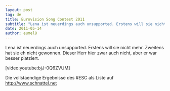 ```yaml
---
layout: post
tag: de
title: Eurovision Song Contest 2011
subtitle: "Lena ist neuerdings auch unsupported. Erstens will sie nicht mehr. Zweitens hat sie eh nicht gewonnen. Dieser Herr hier zwar auch nicht, aber er war besser platziert. Die vollstaendige Ergebnisse des #ESC als Liste auf http://www.schnattel.net"
date: 2011-05-14
author: eumel8
---
```


Lena ist neuerdings auch unsupported. Erstens will sie nicht mehr. Zweitens hat sie eh nicht gewonnen. Dieser Herr hier zwar auch nicht, aber er war besser platziert. 


[video:youtube:bjJ-0Q6ZVUM]

Die vollstaendige Ergebnisse des #ESC als Liste auf http://www.schnattel.net
